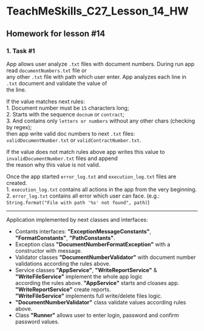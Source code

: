 # TeachMeSkills_C27_Lesson_14_HW
## Homework for lesson #14

### 1. **Task #1**

App allows user analyze `.txt` files with document numbers. During run app read `documentNumbers.txt` file or   
any other `.txt` file with path which user enter. App analyzes each line in `.txt` document and validate the value of  
the line. 

If the value matches next rules:  
    1. Document number must be `15` characters long;  
    2. Starts with the sequence `docnum` or `contract`;  
    3. And contains only `letters or numbers` without any other chars (checking by regex);  
then app write valid doc numbers to next `.txt` files: `validDocumentNumber.txt` or `validContractNumber.txt`.

If the value does not match rules above app writes this value to `invalidDocumentNumber.txt` files and append  
the reason why this value is not valid.

Once the app started `error_log.txt` and `execution_log.txt` files are created.  
    1. `execution_log.txt` contains all actions in the app from the very beginning.  
    2. `error_log.txt` contains all error which user can face. (e.g.: `String.format("File with path '%s' not found", path)`)

---

Application implemented by next classes and interfaces:
- Contants interfaces: **"ExceptionMessageConstants"**, **"FormatConstants"**, **"PathConstants"**.
- Exception class **"DocumentNumberFormatException"** with a constructor with message.
- Validator classes **"DocumentNumberValidator"** with document number validations according the rules above.
- Service classes **"AppService"**, **"WriteReportService"** & **"WriteFileService"** implement the whole app logic  
according the rules above. **"AppService"** starts and cloases app. **"WriteReportService"** create reports.  
**"WriteFileService"** implements full write/delete files logic.
- **"DocumentNumberValidator"** class validate values according rules above.
- Class **"Runner"** allows user to enter login, password and confirm password values.
